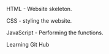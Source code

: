 HTML       - Website skeleton.

CSS        - styling the website.

JavaScript - Performing the functions.

Learning Git Hub